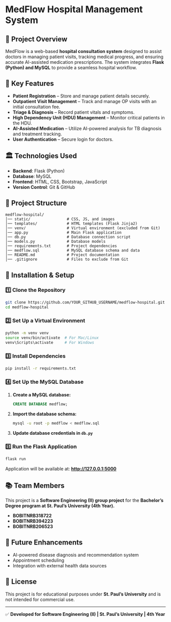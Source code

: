 # MedFlow Hospital Management System

## 📌 Project Overview
MedFlow is a web-based **hospital consultation system** designed to assist doctors in managing patient visits, tracking medical progress, and ensuring accurate AI-assisted medication prescriptions. The system integrates **Flask (Python) and MySQL** to provide a seamless hospital workflow.

## 🎯 Key Features
- **Patient Registration** – Store and manage patient details securely.
- **Outpatient Visit Management** – Track and manage OP visits with an initial consultation fee.
- **Triage & Diagnosis** – Record patient vitals and symptoms.
- **High Dependency Unit (HDU) Management** – Monitor critical patients in the HDU.
- **AI-Assisted Medication** – Utilize AI-powered analysis for TB diagnosis and treatment tracking.
- **User Authentication** – Secure login for doctors.

## 🏛️ Technologies Used
- **Backend**: Flask (Python)
- **Database**: MySQL
- **Frontend**: HTML, CSS, Bootstrap, JavaScript
- **Version Control**: Git & GitHub

## 📁 Project Structure
```
medflow-hospital/
│── static/                # CSS, JS, and images
│── templates/             # HTML templates (Flask Jinja2)
│── venv/                  # Virtual environment (excluded from Git)
│── app.py                 # Main Flask application
│── db.py                  # Database connection script
│── models.py              # Database models
│── requirements.txt       # Project dependencies
│── medflow.sql            # MySQL database schema and data
│── README.md              # Project documentation
│── .gitignore             # Files to exclude from Git
```

## 📌 Installation & Setup
### 1️⃣ Clone the Repository
```bash
git clone https://github.com/YOUR_GITHUB_USERNAME/medflow-hospital.git
cd medflow-hospital
```

### 2️⃣ Set Up a Virtual Environment
```bash
python -m venv venv
source venv/bin/activate  # For Mac/Linux
venv\Scripts\activate     # For Windows
```

### 3️⃣ Install Dependencies
```bash
pip install -r requirements.txt
```

### 4️⃣ Set Up the MySQL Database
1. **Create a MySQL database:**
   ```sql
   CREATE DATABASE medflow;
   ```
2. **Import the database schema:**
   ```bash
   mysql -u root -p medflow < medflow.sql
   ```
3. **Update database credentials in `db.py`**

### 5️⃣ Run the Flask Application
```bash
flask run
```
Application will be available at: **http://127.0.0.1:5000**

## 📚 Team Members
This project is a **Software Engineering (II) group project** for the **Bachelor’s Degree program at St. Paul’s University (4th Year).**

- **BOBITNRB318722**
- **BOBITNRB394223**
- **BOBITNRB206523**

## 🎯 Future Enhancements
- AI-powered disease diagnosis and recommendation system
- Appointment scheduling
- Integration with external health data sources

## 📜 License
This project is for educational purposes under **St. Paul’s University** and is not intended for commercial use.

---
✅ **Developed for Software Engineering (II) | St. Paul’s University | 4th Year**
